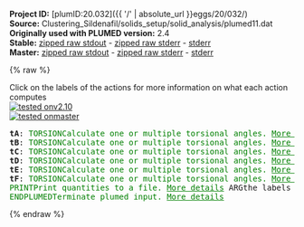 **Project ID:** [plumID:20.032]({{ '/' | absolute_url }}eggs/20/032/)  
**Source:** Clustering_Sildenafil/solids_setup/solid_analysis/plumed11.dat  
**Originally used with PLUMED version:** 2.4  
**Stable:** [zipped raw stdout](plumed11.dat.plumed.stdout.txt.zip) - [zipped raw stderr](plumed11.dat.plumed.stderr.txt.zip) - [stderr](plumed11.dat.plumed.stderr)  
**Master:** [zipped raw stdout](plumed11.dat.plumed_master.stdout.txt.zip) - [zipped raw stderr](plumed11.dat.plumed_master.stderr.txt.zip) - [stderr](plumed11.dat.plumed_master.stderr)  

{% raw %}
<div class="plumedpreheader">
<div class="headerInfo" id="value_details_data/Clustering_Sildenafil/solids_setup/solid_analysis/plumed11.dat"> Click on the labels of the actions for more information on what each action computes </div>
<div class="containerBadge">
<div class="headerBadge"><a href="plumed11.dat.plumed.stderr"><img src="https://img.shields.io/badge/v2.10-passing-green.svg" alt="tested onv2.10" /></a></div>
<div class="headerBadge"><a href="plumed11.dat.plumed_master.stderr"><img src="https://img.shields.io/badge/master-passing-green.svg" alt="tested onmaster" /></a></div>
</div>
</div>
<pre class="plumedlisting">
<b name="data/Clustering_Sildenafil/solids_setup/solid_analysis/plumed11.dattA" onclick='showPath("data/Clustering_Sildenafil/solids_setup/solid_analysis/plumed11.dat","data/Clustering_Sildenafil/solids_setup/solid_analysis/plumed11.dattA","data/Clustering_Sildenafil/solids_setup/solid_analysis/plumed11.dattA","brown")'>tA</b>: <span class="plumedtooltip" style="color:green">TORSION<span class="right">Calculate one or multiple torsional angles. <a href="https://www.plumed.org/doc-master/user-doc/html/TORSION" style="color:green">More details</a><i></i></span></span> <span class="plumedtooltip">VECTOR1<span class="right">You should use VECTORA instead of this keyword which was used in older versions of PLUMED and is provided for back compatibility only<i></i></span></span>=700,694 <span class="plumedtooltip">AXIS<span class="right">two atoms that define an axis<i></i></span></span>=694,715 <span class="plumedtooltip">VECTOR2<span class="right">You should use VECTORB instead of this keyword which was used in older versions of PLUMED and is provided for back compatibility only<i></i></span></span>=715,721
<span style="display:none;" id="data/Clustering_Sildenafil/solids_setup/solid_analysis/plumed11.dattA">The TORSION action with label <b>tA</b> calculates the following quantities:<table  align="center" frame="void" width="95%" cellpadding="5%"><tr><td width="5%"><b> Quantity </b>  </td><td><b> Description </b> </td></tr><tr><td width="5%">tA.value</td><td>the TORSION involving these atoms</td></tr></table></span><b name="data/Clustering_Sildenafil/solids_setup/solid_analysis/plumed11.dattB" onclick='showPath("data/Clustering_Sildenafil/solids_setup/solid_analysis/plumed11.dat","data/Clustering_Sildenafil/solids_setup/solid_analysis/plumed11.dattB","data/Clustering_Sildenafil/solids_setup/solid_analysis/plumed11.dattB","brown")'>tB</b>: <span class="plumedtooltip" style="color:green">TORSION<span class="right">Calculate one or multiple torsional angles. <a href="https://www.plumed.org/doc-master/user-doc/html/TORSION" style="color:green">More details</a><i></i></span></span> <span class="plumedtooltip">VECTOR1<span class="right">You should use VECTORA instead of this keyword which was used in older versions of PLUMED and is provided for back compatibility only<i></i></span></span>=713,702 <span class="plumedtooltip">AXIS<span class="right">two atoms that define an axis<i></i></span></span>=702,695 <span class="plumedtooltip">VECTOR2<span class="right">You should use VECTORB instead of this keyword which was used in older versions of PLUMED and is provided for back compatibility only<i></i></span></span>=695,723
<span style="display:none;" id="data/Clustering_Sildenafil/solids_setup/solid_analysis/plumed11.dattB">The TORSION action with label <b>tB</b> calculates the following quantities:<table  align="center" frame="void" width="95%" cellpadding="5%"><tr><td width="5%"><b> Quantity </b>  </td><td><b> Description </b> </td></tr><tr><td width="5%">tB.value</td><td>the TORSION involving these atoms</td></tr></table></span><b name="data/Clustering_Sildenafil/solids_setup/solid_analysis/plumed11.dattC" onclick='showPath("data/Clustering_Sildenafil/solids_setup/solid_analysis/plumed11.dat","data/Clustering_Sildenafil/solids_setup/solid_analysis/plumed11.dattC","data/Clustering_Sildenafil/solids_setup/solid_analysis/plumed11.dattC","brown")'>tC</b>: <span class="plumedtooltip" style="color:green">TORSION<span class="right">Calculate one or multiple torsional angles. <a href="https://www.plumed.org/doc-master/user-doc/html/TORSION" style="color:green">More details</a><i></i></span></span> <span class="plumedtooltip">VECTOR1<span class="right">You should use VECTORA instead of this keyword which was used in older versions of PLUMED and is provided for back compatibility only<i></i></span></span>=702,695 <span class="plumedtooltip">AXIS<span class="right">two atoms that define an axis<i></i></span></span>=695,723 <span class="plumedtooltip">VECTOR2<span class="right">You should use VECTORB instead of this keyword which was used in older versions of PLUMED and is provided for back compatibility only<i></i></span></span>=723,735
<span style="display:none;" id="data/Clustering_Sildenafil/solids_setup/solid_analysis/plumed11.dattC">The TORSION action with label <b>tC</b> calculates the following quantities:<table  align="center" frame="void" width="95%" cellpadding="5%"><tr><td width="5%"><b> Quantity </b>  </td><td><b> Description </b> </td></tr><tr><td width="5%">tC.value</td><td>the TORSION involving these atoms</td></tr></table></span><b name="data/Clustering_Sildenafil/solids_setup/solid_analysis/plumed11.dattD" onclick='showPath("data/Clustering_Sildenafil/solids_setup/solid_analysis/plumed11.dat","data/Clustering_Sildenafil/solids_setup/solid_analysis/plumed11.dattD","data/Clustering_Sildenafil/solids_setup/solid_analysis/plumed11.dattD","brown")'>tD</b>: <span class="plumedtooltip" style="color:green">TORSION<span class="right">Calculate one or multiple torsional angles. <a href="https://www.plumed.org/doc-master/user-doc/html/TORSION" style="color:green">More details</a><i></i></span></span> <span class="plumedtooltip">VECTOR1<span class="right">You should use VECTORA instead of this keyword which was used in older versions of PLUMED and is provided for back compatibility only<i></i></span></span>=702,711 <span class="plumedtooltip">AXIS<span class="right">two atoms that define an axis<i></i></span></span>=711,705 <span class="plumedtooltip">VECTOR2<span class="right">You should use VECTORB instead of this keyword which was used in older versions of PLUMED and is provided for back compatibility only<i></i></span></span>=705,698
<span style="display:none;" id="data/Clustering_Sildenafil/solids_setup/solid_analysis/plumed11.dattD">The TORSION action with label <b>tD</b> calculates the following quantities:<table  align="center" frame="void" width="95%" cellpadding="5%"><tr><td width="5%"><b> Quantity </b>  </td><td><b> Description </b> </td></tr><tr><td width="5%">tD.value</td><td>the TORSION involving these atoms</td></tr></table></span><b name="data/Clustering_Sildenafil/solids_setup/solid_analysis/plumed11.dattE" onclick='showPath("data/Clustering_Sildenafil/solids_setup/solid_analysis/plumed11.dat","data/Clustering_Sildenafil/solids_setup/solid_analysis/plumed11.dattE","data/Clustering_Sildenafil/solids_setup/solid_analysis/plumed11.dattE","brown")'>tE</b>: <span class="plumedtooltip" style="color:green">TORSION<span class="right">Calculate one or multiple torsional angles. <a href="https://www.plumed.org/doc-master/user-doc/html/TORSION" style="color:green">More details</a><i></i></span></span> <span class="plumedtooltip">VECTOR1<span class="right">You should use VECTORA instead of this keyword which was used in older versions of PLUMED and is provided for back compatibility only<i></i></span></span>=704,708 <span class="plumedtooltip">AXIS<span class="right">two atoms that define an axis<i></i></span></span>=708,739 <span class="plumedtooltip">VECTOR2<span class="right">You should use VECTORB instead of this keyword which was used in older versions of PLUMED and is provided for back compatibility only<i></i></span></span>=739,754
<span style="display:none;" id="data/Clustering_Sildenafil/solids_setup/solid_analysis/plumed11.dattE">The TORSION action with label <b>tE</b> calculates the following quantities:<table  align="center" frame="void" width="95%" cellpadding="5%"><tr><td width="5%"><b> Quantity </b>  </td><td><b> Description </b> </td></tr><tr><td width="5%">tE.value</td><td>the TORSION involving these atoms</td></tr></table></span><b name="data/Clustering_Sildenafil/solids_setup/solid_analysis/plumed11.dattF" onclick='showPath("data/Clustering_Sildenafil/solids_setup/solid_analysis/plumed11.dat","data/Clustering_Sildenafil/solids_setup/solid_analysis/plumed11.dattF","data/Clustering_Sildenafil/solids_setup/solid_analysis/plumed11.dattF","brown")'>tF</b>: <span class="plumedtooltip" style="color:green">TORSION<span class="right">Calculate one or multiple torsional angles. <a href="https://www.plumed.org/doc-master/user-doc/html/TORSION" style="color:green">More details</a><i></i></span></span> <span class="plumedtooltip">VECTOR1<span class="right">You should use VECTORA instead of this keyword which was used in older versions of PLUMED and is provided for back compatibility only<i></i></span></span>=708,739 <span class="plumedtooltip">AXIS<span class="right">two atoms that define an axis<i></i></span></span>=739,754 <span class="plumedtooltip">VECTOR2<span class="right">You should use VECTORB instead of this keyword which was used in older versions of PLUMED and is provided for back compatibility only<i></i></span></span>=754,750
<span style="display:none;" id="data/Clustering_Sildenafil/solids_setup/solid_analysis/plumed11.dattF">The TORSION action with label <b>tF</b> calculates the following quantities:<table  align="center" frame="void" width="95%" cellpadding="5%"><tr><td width="5%"><b> Quantity </b>  </td><td><b> Description </b> </td></tr><tr><td width="5%">tF.value</td><td>the TORSION involving these atoms</td></tr></table></span><span class="plumedtooltip" style="color:green">PRINT<span class="right">Print quantities to a file. <a href="https://www.plumed.org/doc-master/user-doc/html/PRINT" style="color:green">More details</a><i></i></span></span> <span class="plumedtooltip">ARG<span class="right">the labels of the values that you would like to print to the file<i></i></span></span>=<b name="data/Clustering_Sildenafil/solids_setup/solid_analysis/plumed11.dattA">tA</b>,<b name="data/Clustering_Sildenafil/solids_setup/solid_analysis/plumed11.dattB">tB</b>,<b name="data/Clustering_Sildenafil/solids_setup/solid_analysis/plumed11.dattC">tC</b>,<b name="data/Clustering_Sildenafil/solids_setup/solid_analysis/plumed11.dattD">tD</b>,<b name="data/Clustering_Sildenafil/solids_setup/solid_analysis/plumed11.dattE">tE</b>,<b name="data/Clustering_Sildenafil/solids_setup/solid_analysis/plumed11.dattF">tF</b> <span class="plumedtooltip">FILE<span class="right">the name of the file on which to output these quantities<i></i></span></span>=cluster_data_11
<span style="display:none;" id="data/Clustering_Sildenafil/solids_setup/solid_analysis/plumed11.dat">The PRINT action with label <b></b> calculates something</span><span class="plumedtooltip" style="color:green">ENDPLUMED<span class="right">Terminate plumed input. <a href="https://www.plumed.org/doc-master/user-doc/html/ENDPLUMED" style="color:green">More details</a><i></i></span></span><span style="color:blue" class="comment">
</span></pre>
{% endraw %}
